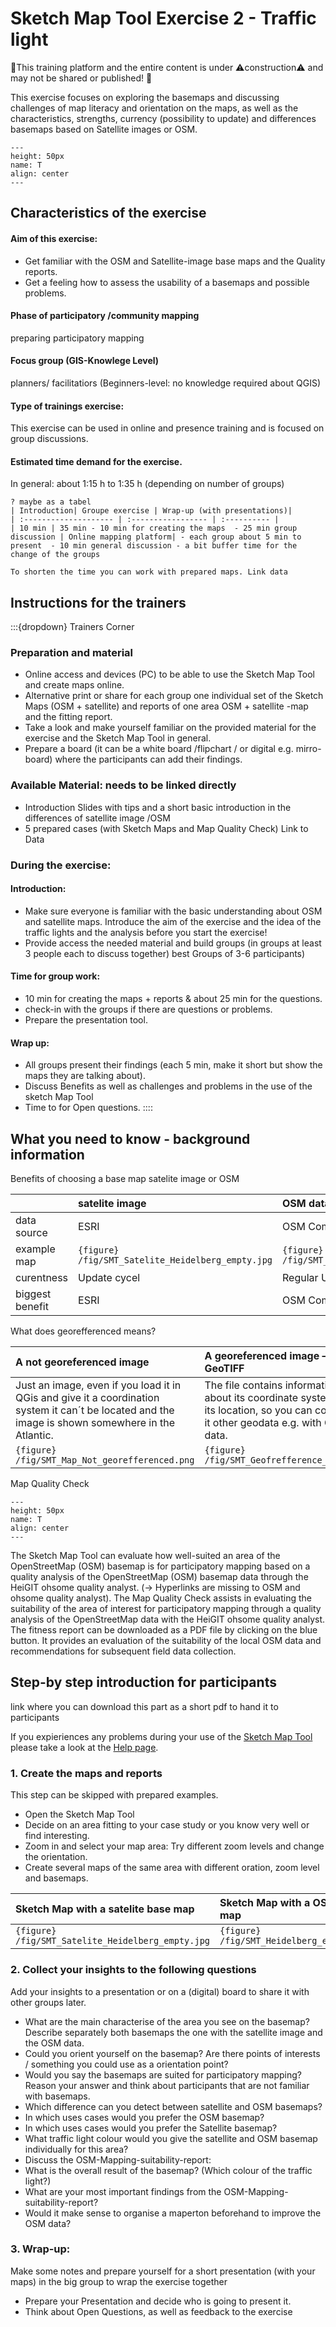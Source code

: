 # Sketch Map Tool Exercise 2 - Traffic light

🚧This training platform and the entire content is under ⚠️construction⚠️ and may not be shared or published! 🚧

This exercise focuses on exploring the basemaps and discussing challenges of map literacy and orientation on the maps, as well as the characteristics, strengths, currency (possibility to update) and differences basemaps based on Satellite images or OSM.


```{figure} /fig/SMT_Idee_traffic_light_exerices.png
---
height: 50px
name: T
align: center
---
```

## Characteristics of the exercise 
#### Aim of this exercise:
- Get familiar with the OSM and Satellite-image base maps and the Quality reports.
- Get a feeling how to assess the usability of a basemaps and possible problems.


#### Phase of participatory /community mapping 
preparing participatory mapping
#### Focus group (GIS-Knowlege Level)
planners/ facilitatiors  (Beginners-level: no knowledge required about QGIS)
#### Type of trainings exercise:
This exercise can be used in online and presence training and is focused on group discussions.
#### Estimated time demand for the exercise.
In general: about 1:15 h to 1:35 h (depending on number of groups)

```
? maybe as a tabel
| Introduction| Groupe exercise | Wrap-up (with presentations)|
| :-------------------- | :----------------- | :---------- |
| 10 min | 35 min - 10 min for creating the maps  - 25 min group discussion | Online mapping platform| - each group about 5 min to present  - 10 min general discussion - a bit buffer time for the change of the groups
```

```{Tip}
To shorten the time you can work with prepared maps. Link data
```

## Instructions for the trainers 

:::{dropdown} Trainers Corner
### Preparation and material 
- Online access and devices (PC) to be able to use the Sketch Map Tool and create maps online.
- Alternative print or share for each group one individual set of the Sketch Maps (OSM + satellite) and reports of one area OSM + satellite -map and the fitting report.
- Take a look and make yourself familiar on the provided material for the exercise and the Sketch Map Tool in general. 
- Prepare a board (it can be a white board /flipchart / or digital e.g. mirro-board) where the participants can add their findings.

### Available Material: needs to be linked directly 
- Introduction Slides with tips and a short basic introduction in the differences of satellite image /OSM
- 5 prepared cases (with Sketch Maps and Map Quality Check) Link to Data


### During the exercise:  
#### Introduction: 
- Make sure everyone is familiar with the basic understanding about OSM and satellite maps. Introduce the aim of the exercise and the idea of the traffic lights and the analysis before you start the exercise!
- Provide access the needed material and build groups (in groups at least 3 people each to discuss together) best Groups of 3-6 participants)

#### Time for group work: 
- 10 min for creating the maps + reports & about 25 min for the questions.
- check-in with the groups if there are questions or problems.
- Prepare the presentation tool.


#### Wrap up: 
- All groups present their findings (each 5 min, make it short but show the maps they are talking about).
- Discuss Benefits as well as challenges and problems in the use of the sketch Map Tool 
- Time to for Open questions.
::::



## What you need to know - background information
Benefits of choosing a base map satelite image or OSM

| | satelite image| OSM data|
| :-------------------- |:-------------------- | :----------------- | 
| data source | ESRI | OSM Community  | 
| example map | ```{figure} /fig/SMT_Satelite_Heidelberg_empty.jpg``` | ```{figure} /fig/SMT_Heidelberg_empty.jpg``` | 
| curentness | Update cycel | Regular Updates | 
| biggest benefit | ESRI | OSM Community  | 

What does georefferenced means?

| A not georeferenced image | A georeferenced image – GeoTIFF |
| :-------------------- | :----------------- | 
| Just an image, even if you load it in QGis and give it a coordination system it can´t be located and the image is shown somewhere in the Atlantic. | The file contains information about its coordinate system and its location, so you can combine it other geodata e.g. with GPS data.| 
| ```{figure} /fig/SMT_Map_Not_georefferenced.png``` | ```{figure} /fig/SMT_Geofrefference_map.png``` | 

Map Quality Check
```{figure} /fig/SMT_Heidelberg_report_1.jpg
---
height: 50px
name: T
align: center
---
```
The Sketch Map Tool can evaluate how well-suited an area of the OpenStreetMap (OSM) basemap is for participatory mapping based on a quality analysis of the OpenStreetMap (OSM) basemap data through the HeiGIT ohsome quality analyst.  (→ Hyperlinks are missing to OSM and ohsome quality analyst).
The Map Quality Check assists in evaluating the suitability of the area of interest for participatory mapping through a quality analysis of the OpenStreetMap data with the HeiGIT ohsome quality analyst. The fitness report can be downloaded as a PDF file by clicking on the blue button. It provides an evaluation of the suitability of the local OSM data and recommendations for subsequent field data collection.

## Step-by step introduction for participants 

link where you can download this part as a short pdf to hand it to participants

If you expieriences any problems during your use of the [Sketch Map Tool](https://sketch-map-tool.heigit.org/) please take a look at the [Help page](https://sketch-map-tool.heigit.org/help).


### 1.	Create the maps and reports
This step can be skipped with prepared examples.
- Open the Sketch Map Tool 
- Decide on an area fitting to your case study or you know very well or find interesting.
- Zoom in and select your map area: Try different zoom levels and change the orientation. 
- Create several maps of the same area with different oration, zoom level and basemaps. 

| Sketch Map with a satelite base map| Sketch Map with a OSM base map | Map Quality Check |
| :-------------------- | :----------------- | :------------------ |
| ```{figure} /fig/SMT_Satelite_Heidelberg_empty.jpg``` | ```{figure} /fig/SMT_Heidelberg_empty.jpg``` | ```{figure} /fig/SMT_Heidelberg_report_1.jpg```|


### 2.	Collect your insights to the following questions
Add your insights to a presentation or on a (digital) board to share it with other groups later.
- What are the main characterise of the area you see on the basemap? 
Describe separately both basemaps the one with the satellite image and the OSM data. 
- Could you orient yourself on the basemap? 
Are there points of interests / something you could use as a orientation point?
- Would you say the basemaps are suited for participatory mapping?
Reason your answer and think about participants that are not familiar with basemaps.  
- Which difference can you detect between satellite and OSM basemaps?
- In which uses cases would you prefer the OSM basemap? 
- In which uses cases would you prefer the Satellite basemap?
- What traffic light colour would you give the satellite and OSM basemap individually for this area?
- Discuss the OSM-Mapping-suitability-report:
- What is the overall result of the basemap? (Which colour of the traffic light?)
- What are your most important findings from the OSM-Mapping-suitability-report?
- Would it make sense to organise a maperton beforehand to improve the OSM data?



### 3.	Wrap-up: 

Make some notes and prepare yourself for a short presentation (with your maps) in the big group to wrap the exercise together
- Prepare your Presentation and decide who is going to present it.
- Think about Open Questions, as well as feedback to the exercise
 